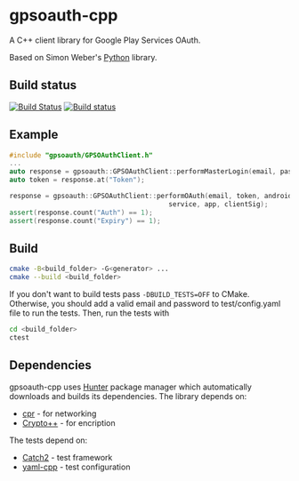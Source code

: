 # gpsoauth-cpp
A C++ client library for Google Play Services OAuth.

Based on Simon Weber's [Python](https://github.com/simon-weber/gpsoauth) library.

## Build status
[![Build Status](https://travis-ci.org/dvirtz/gpsoauth-cpp.svg?branch=master)](https://travis-ci.org/dvirtz/gpsoauth-cpp) [![Build status](https://ci.appveyor.com/api/projects/status/0753uvpy8pun19rr?svg=true)](https://ci.appveyor.com/project/dvirtz/gpsoauth-cpp)

## Example
```C++
#include "gpsoauth/GPSOAuthClient.h"
...
auto response = gpsoauth::GPSOAuthClient::performMasterLogin(email, password, androidId);
auto token = response.at("Token");

response = gpsoauth::GPSOAuthClient::performOAuth(email, token, androidId,
                                        service, app, clientSig);
assert(response.count("Auth") == 1);
assert(response.count("Expiry") == 1);
```

## Build
```sh
cmake -B<build_folder> -G<generator> ...
cmake --build <build_folder>
```

If you don't want to build tests pass `-DBUILD_TESTS=OFF` to CMake.
Otherwise, you should add a valid email and password to test/config.yaml file to run the tests.
Then, run the tests with
```sh
cd <build_folder>
ctest
```

## Dependencies
gpsoauth-cpp uses [Hunter](https://github.com/ruslo/hunter) package manager which automatically downloads and builds its dependencies.
The library depends on:
* [cpr](https://github.com/whoshuu/cpr) - for networking
* [Crypto++](https://github.com/weidai11/cryptopp) - for encription

The tests depend on:
* [Catch2](https://github.com/catchorg/Catch2) - test framework
* [yaml-cpp](https://github.com/jbeder/yaml-cpp) - test configuration
